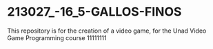 # 213027_-16_5-GALLOS-FINOS
This repository is for the creation of a video game, for the Unad Video Game Programming course
11111111
